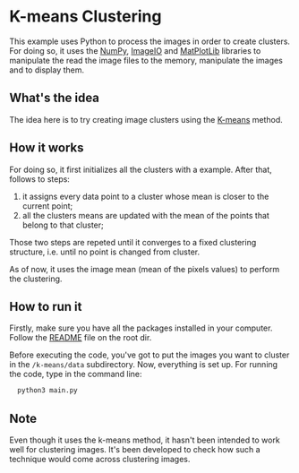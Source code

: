 # K-means Clustering

This example uses Python to process the images in order to create clusters. For doing so, it uses the [NumPy][1], [ImageIO][2] and [MatPlotLib][3] libraries to manipulate the read the image files to the memory, manipulate the images and to display them.

## What's the idea

The idea here is to try creating image clusters using the [K-means][5] method.

## How it works

For doing so, it first initializes all the clusters with a example. After that, follows to steps:

  1. it assigns every data point to a cluster whose mean is closer to the current point;
  1. all the clusters means are updated with the mean of the points that belong to that cluster;

Those two steps are repeted until it converges to a fixed clustering structure, i.e. until no point is changed from cluster.

As of now, it uses the image mean (mean of the pixels values) to perform the clustering.

## How to run it

Firstly, make sure you have all the packages installed in your computer. Follow the [README][4] file on the root dir.

Before executing the code, you've got to put the images you want to cluster in the `/k-means/data` subdirectory. Now, everything is set up. For running the code, type in the command line:
  ```sh
    python3 main.py
  ```

## Note

Even though it uses the k-means method, it hasn't been intended to work well for clustering images. It's been developed to check how such a technique would come across clustering images.

[1]: https://numpy.org/
[2]: https://imageio.github.io/
[3]: https://matplotlib.org/
[4]: ../
[5]: https://en.wikipedia.org/wiki/K-means_clustering
